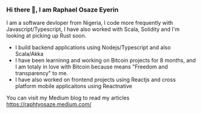 ### Hi there 👋, I am Raphael Osaze Eyerin

I am a software devloper from Nigeria, I code more frequently with Javascript/Typescript, I have also worked with Scala, Solidity and I'm looking at picking up Rust soon.

 - I build backend applications using Nodejs/Typescript and also Scala/Akka
 - I have been learninng and working on Bitcoin projects for 8 months, and I am totaly in love with Bitcoin because means "Freedom and transparency" to me.
 - I have also worked on frontend projects using Reactjs and cross platform mobile applicaitons using Reactnative

You can visit my Medium blog to read my articles https://raphtyosaze.medium.com/

<!--
**elraphty/elraphty** is a ✨ _special_ ✨ repository because its `README.md` (this file) appears on your GitHub profile.

Here are some ideas to get you started:

- 🔭 I’m currently working on ...
- 🌱 I’m currently learning ...
- 👯 I’m looking to collaborate on ...
- 🤔 I’m looking for help with ...
- 💬 Ask me about ...
- 📫 How to reach me: ...
- 😄 Pronouns: ...
- ⚡ Fun fact: ...
-->
